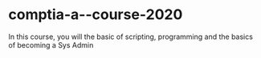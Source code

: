 # comptia-a--course-2020
In this course, you will the basic of scripting, programming and the basics of becoming a Sys Admin
